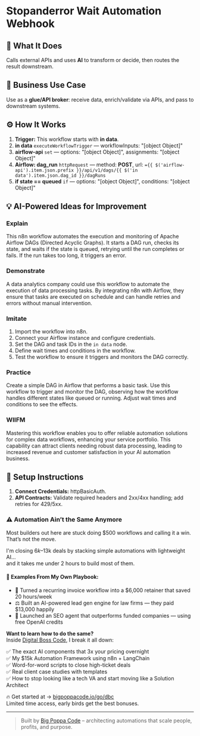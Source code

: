 # Stopanderror Wait Automation Webhook
## 🚀 What It Does
Calls external APIs and uses **AI** to transform or decide, then routes the result downstream.

## 💼 Business Use Case
Use as a **glue/API broker**: receive data, enrich/validate via APIs, and pass to downstream systems.

## ⚙️ How It Works
1. **Trigger:** This workflow starts with **in data**.
2. **in data** `executeWorkflowTrigger` — workflowInputs: "[object Object]"
3. **airflow-api** `set` — options: "[object Object]", assignments: "[object Object]"
4. **Airflow: dag_run** `httpRequest` — method: **POST**, url: `={{ $('airflow-api').item.json.prefix }}/api/v1/dags/{{ $('in data').item.json.dag_id }}/dagRuns`
5. **if state == queued** `if` — options: "[object Object]", conditions: "[object Object]"

## 💡 AI-Powered Ideas for Improvement
### Explain
This n8n workflow automates the execution and monitoring of Apache Airflow DAGs (Directed Acyclic Graphs). It starts a DAG run, checks its state, and waits if the state is queued, retrying until the run completes or fails. If the run takes too long, it triggers an error.

### Demonstrate
A data analytics company could use this workflow to automate the execution of data processing tasks. By integrating n8n with Airflow, they ensure that tasks are executed on schedule and can handle retries and errors without manual intervention.

### Imitate
1. Import the workflow into n8n.
2. Connect your Airflow instance and configure credentials.
3. Set the DAG and task IDs in the `in data` node.
4. Define wait times and conditions in the workflow.
5. Test the workflow to ensure it triggers and monitors the DAG correctly.

### Practice
Create a simple DAG in Airflow that performs a basic task. Use this workflow to trigger and monitor the DAG, observing how the workflow handles different states like queued or running. Adjust wait times and conditions to see the effects.

### WIIFM
Mastering this workflow enables you to offer reliable automation solutions for complex data workflows, enhancing your service portfolio. This capability can attract clients needing robust data processing, leading to increased revenue and customer satisfaction in your AI automation business.

## 🔧 Setup Instructions
1. **Connect Credentials:** httpBasicAuth.
2. **API Contracts:** Validate required headers and 2xx/4xx handling; add retries for 429/5xx.

### ⚠️ Automation Ain’t the Same Anymore

Most builders out here are stuck doing $500 workflows and calling it a win.  
That’s not the move.  

I'm closing $6k–$13k deals by stacking simple automations with lightweight AI...  
and it takes me under 2 hours to build most of them.

#### 🧠 Examples From My Own Playbook:
- 🔁 Turned a recurring invoice workflow into a $6,000 retainer that saved 20 hours/week  
- ⚖️ Built an AI-powered lead gen engine for law firms — they paid $13,000 happily  
- 🚀 Launched an SEO agent that outperforms funded companies — using free OpenAI credits  

**Want to learn how to do the same?**  
Inside [Digital Boss Code](https://bigpoppacode.io/go/dbc), I break it all down:

✅ The exact AI components that 3x your pricing overnight  
✅ My $15k Automation Framework using n8n + LangChain  
✅ Word-for-word scripts to close high-ticket deals  
✅ Real client case studies with templates  
✅ How to stop looking like a tech VA and start moving like a Solution Architect  

🔥 Get started at → [bigpoppacode.io/go/dbc](https://bigpoppacode.io/go/dbc)  
Limited time access, early birds get the best bonuses.

---
> Built by [Big Poppa Code](https://bigpoppacode.io) – architecting automations that scale people, profits, and purpose.
